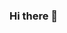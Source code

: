 ### Hi there 👋

<!--
**dev-hunter-ops/dev-hunter-ops** is a ✨ _special_ ✨ repository because its `README.md` (this file) appears on your GitHub profile.

Here are some ideas to get you started:

- 🔭 I’m currently working on DevOps
- 🌱 I’m currently learning DevOps
- 👯 I’m looking to collaborate on Startapps
- 🤔 I’m looking for help with Git
- 💬 Ask me about DevOps
- 📫 How to reach me: test@gmail.com
- 😄 Pronouns: LoL
- ⚡ Fun fact: DevOps - not a profession
-->
